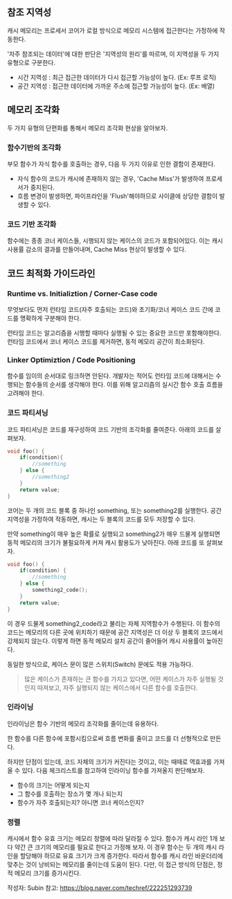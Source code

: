 ## 참조 지역성

캐시 메모리는 프로세서 코어가 로컬 방식으로 메모리 시스템에 접근한다는 가정하에 작동한다.

'자주 참조되는 데이터'에 대한 판단은 '지역성의 원리'를 따르며, 이 지역성을 두 가지 유형으로 구분한다.

- 시간 지역성 : 최근 접근한 데이터가 다시 접근할 가능성이 높다. (Ex: 루프 로직)
- 공간 지역성 : 접근한 데이터에 가까운 주소에 접근할 가능성이 높다. (Ex: 배열)

## 메모리 조각화

두 가지 유형의 단편화를 통해서 메모리 조각화 현상을 알아보자.

### 함수기반의 조각화

부모 함수가 자식 함수를 호출하는 경우, 다음 두 가지 이유로 인한 결함이 존재한다.
- 자식 함수의 코드가 캐시에 존재하지 않는 경우, 'Cache Miss'가 발생하여 프로세서가 중지된다.
- 흐름 변경이 발생하면, 파이프라인을 'Flush'해야하므로 사이클에 상당한 결함이 발생할 수 있다.

### 코드 기반 조각화

함수에는 종종 코너 케이스들, 시행되지 않는 케이스의 코드가 포함되어있다. 이는 캐시 사용률 감소의 결과를 만들어내며, Cache Miss 현상이 발생할 수 있다.


## 코드 최적화 가이드라인

### Runtime vs. Initializtion / Corner-Case code

무엇보다도 먼저 런타임 코드(자주 호출되는 코드)와 초기화/코너 케이스 코드 간에 코드를 명확하게 구분해야 한다.

런타임 코드는 알고리즘을 시행할 때마다 실행될 수 있는 중요한 코드만 포함해야한다. 런타임 코드에서 코너 케이스 코드를 제거하면, 동적 메모리 공간이 최소화된다.

### Linker Optimiztion / Code Positioning

함수를 임이의 순서대로 링크하면 안된다. 개발자는 적어도 런타임 코드에 대해서는 수행되는 함수들의 순서를 생각해야 한다. 이를 위해 알고리즘의 실시간 함수 호출 흐름을 고려해야 한다.

### 코드 파티셔닝

코드 파티셔닝은 코드를 재구성하여 코드 기반의 조각화를 줄여준다. 아래의 코드를 살펴보자.

```c
void foo() {
	if(condition){
		//something
	} else {
		//something2
	}
	return value;
}
```

코어는 두 개의 코드 블록 중 하나인 something, 또는 something2를 실행한다. 공간 지역성을 가정하여 작동하면, 캐시는 두 블록의 코드를 모두 저장할 수 있다.

만약 something이 매우 높은 확률로 실행되고 something2가 매우 드물게 실행되면 동적 메모리의 크기가 불필요하게 커져 캐시 활용도가 낮아진다. 아래 코드를 또 살펴보자.

```c
void foo() {
	if(condition) {
		//something
	} else {
		something2_code();
	}
	return value;
}
```

이 경우 드물게 something2_code라고 불리는 자체 지역함수가 수행된다. 이 함수의 코드는 메모리의 다른 곳에 위치하기 때문에 공간 지역성은 더 이상 두 블록의 코드에서 강제되지 않는다. 이렇게 하면 동적 메모리 설치 공간이 줄어들어 캐시 사용률이 높아진다.

동일한 방식으로, 케이스 문이 많은 스위치(Switch) 문에도 적용 가능하다.

> 많은 케이스가 존재하는 큰 함수를 가지고 있다면, 어떤 케이스가 자주 실행될 것인지 따져보고, 자주 실행되지 않는 케이스에서 다른 함수를 호출한다.

### 인라이닝

인라이닝은 함수 기반의 메모리 조각화를 줄이는데 유용하다.

한 함수를 다른 함수에 포함시킴으로써 흐름 변화를 줄이고 코드를 더 선형적으로 만든다.

하지만 단점이 있는데, 코드 자체의 크기가 커진다는 것이고, 이는 때때로 역효과를 가져올 수 있다. 다음 체크리스트를 참고하여 인라이닝 함수를 가져올지 판단해보자.

- 함수의 크기는 어떻게 되는지
- 그 함수를 호출하는 장소가 몇 개나 되는지
- 함수가 자주 호출되는지? 아니면 코너 케이스인지?

### 정렬

캐시에서 함수 유효 크기는 메모리 정렬에 따라 달라질 수 있다. 함수가 캐시 라인 1개 보다 약간 큰 크기의 메모리를 필요로 한다고 가정해 보자. 이 경우 함수는 두 개의 캐시 라인을 할당해야 하므로 유효 크기가 크게 증가한다. 따라서 함수를 캐시 라인 바운더리에 맞추는 것이 낭비되는 메모리를 줄이는데 도움이 된다. 다만, 이 접근 방식의 단점은, 정적 메모리 크기를 증가시킨다.

작성자: Subin
참고: https://blog.naver.com/techref/222251293739